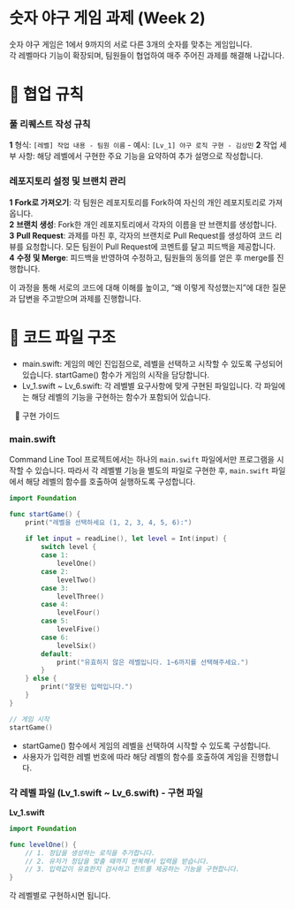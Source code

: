 # 숫자 야구 게임 과제 (Week 2)
숫자 야구 게임은 1에서 9까지의 서로 다른 3개의 숫자를 맞추는 게임입니다. <br>
각 레벨마다 기능이 확장되며, 팀원들이 협업하여 매주 주어진 과제를 해결해 나갑니다.

# 📝 협업 규칙

### 풀 리퀘스트 작성 규칙
**1** 형식: `[레벨] 작업 내용 - 팀원 이름`
    - 예시: `[Lv_1] 야구 로직 구현 - 김상민`
**2** 작업 세부 사항: 해당 레벨에서 구현한 주요 기능을 요약하여 추가 설명으로 작성합니다.

### 레포지토리 설정 및 브랜치 관리
**1** **Fork로 가져오기**: 각 팀원은 레포지토리를 Fork하여 자신의 개인 레포지토리로 가져옵니다.<br>
**2** **브랜치 생성**: Fork한 개인 레포지토리에서 각자의 이름을 딴 브랜치를 생성합니다.<br>
**3** **Pull Request**: 과제를 마친 후, 각자의 브랜치로 Pull Request를 생성하여 코드 리뷰를 요청합니다. 모든 팀원이 Pull Request에 코멘트를 달고 피드백을 제공합니다. <br>
**4** **수정 및 Merge**: 피드백을 반영하여 수정하고, 팀원들의 동의를 얻은 후 merge를 진행합니다. <br>

이 과정을 통해 서로의 코드에 대해 이해를 높이고, “왜 이렇게 작성했는지”에 대한 질문과 답변을 주고받으며 과제를 진행합니다.
# 📂 코드 파일 구조
* main.swift: 게임의 메인 진입점으로, 레벨을 선택하고 시작할 수 있도록 구성되어 있습니다. startGame() 함수가 게임의 시작을 담당합니다.
* Lv_1.swift ~ Lv_6.swift: 각 레벨별 요구사항에 맞게 구현된 파일입니다. 각 파일에는 해당 레벨의 기능을 구현하는 함수가 포함되어 있습니다.

⠀📜 구현 가이드

### main.swift
Command Line Tool 프로젝트에서는 하나의 `main.swift` 파일에서만 프로그램을 시작할 수 있습니다. 따라서 각 레벨별 기능을 별도의 파일로 구현한 후, `main.swift` 파일에서 해당 레벨의 함수를 호출하여 실행하도록 구성합니다.

```swift
import Foundation

func startGame() {
    print("레벨을 선택하세요 (1, 2, 3, 4, 5, 6):")
    
    if let input = readLine(), let level = Int(input) {
        switch level {
        case 1:
            levelOne()
        case 2:
            levelTwo()
        case 3:
            levelThree()
        case 4:
            levelFour()
        case 5:
            levelFive()
        case 6:
            levelSix()
        default:
            print("유효하지 않은 레벨입니다. 1~6까지를 선택해주세요.")
        }
    } else {
        print("잘못된 입력입니다.")
    }
}

// 게임 시작
startGame()
```
* startGame() 함수에서 게임의 레벨을 선택하여 시작할 수 있도록 구성합니다.
* 사용자가 입력한 레벨 번호에 따라 해당 레벨의 함수를 호출하여 게임을 진행합니다.


### 각 레벨 파일 (Lv_1.swift ~ Lv_6.swift) - 구현 파일

**Lv_1.swift**

```swift
import Foundation

func levelOne() {
    // 1. 정답을 생성하는 로직을 추가합니다.
    // 2. 유저가 정답을 맞출 때까지 반복해서 입력을 받습니다.
    // 3. 입력값이 유효한지 검사하고 힌트를 제공하는 기능을 구현합니다.
}
```

각 레벨별로 구현하시면 됩니다.

